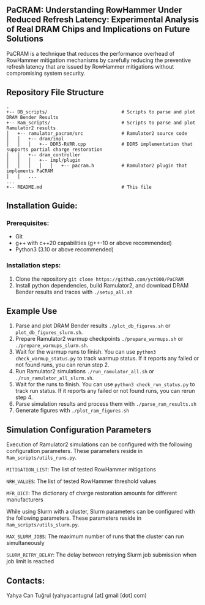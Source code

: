 ## PaCRAM: Understanding RowHammer Under Reduced Refresh Latency: Experimental Analysis of Real DRAM Chips and Implications on Future Solutions
PaCRAM is a technique that reduces the performance overhead of RowHammer mitigation mechanisms by carefully reducing the preventive refresh latency that are issued by RowHammer mitigations without compromising system security.

## Repository File Structure 

```
.
+-- DB_scripts/                           # Scripts to parse and plot DRAM Bender Results
+-- Ram_scripts/                          # Scripts to parse and plot Ramulator2 results
│   +-- ramulator_pacram/src              # Ramulator2 source code
│   │   +-- dram/impl
│   │   │   +-- DDR5-RVRR.cpp             # DDR5 implementation that supports partial charge restoration
│   │   +-- dram_controller
│   │   │   +-- impl/plugin
│   │   │   │   │   +-- pacram.h          # Ramulator2 plugin that implements PaCRAM
│   │   ...
...
+-- README.md                             # This file                        
```

## Installation Guide:

### Prerequisites:
- Git
- g++ with c++20 capabilities (g++-10 or above recommended)
- Python3 (3.10 or above recommended)
 
### Installation steps:
1. Clone the repository `git clone https://github.com/yct000/PaCRAM`
2. Install python dependencies, build Ramulator2, and download DRAM Bender results and traces with `./setup_all.sh`


## Example Use
1. Parse and plot DRAM Bender results `./plot_db_figures.sh` or `plot_db_figures_slurm.sh`.
2. Prepare Ramulator2 warmup checkpoints `./prepare_warmups.sh` or `./prepare_warmups_slurm.sh`.
3. Wait for the warmup runs to finish. You can use `python3 check_warmup_status.py` to track warmup status. If it reports any failed or not found runs, you can rerun step 2. 
2. Run Ramulator2 simulations `./run_ramulator_all.sh` or `./run_ramulator_all_slurm.sh`.
3. Wait for the runs to finish. You can use `python3 check_run_status.py` to track run status. If it reports any failed or not found runs, you can rerun step 4. 
4. Parse simulation results and process them with `./parse_ram_results.sh`
5. Generate figures with `./plot_ram_figures.sh`

## Simulation Configuration Parameters
Execution of Ramulator2 simulations can be configured with the following configuration parameters. These parameters reside in `Ram_scripts/utils_runs.py`.

`MITIGATION_LIST`: The list of tested RowHammer mitigations

`NRH_VALUES`: The list of tested RowHammer threshold values

`MFR_DICT`: The dictionary of charge restoration amounts for different manufacturers

While using Slurm with a cluster, Slurm parameters can be configured with the following parameters. These parameters reside in `Ram_scripts/utils_slurm.py`.

`MAX_SLURM_JOBS`: The maximum number of runs that the cluster can run simultaneously

`SLURM_RETRY_DELAY`: The delay between retrying Slurm job submission when job limit is reached

## Contacts:
Yahya Can Tuğrul (yahyacantugrul [at] gmail [dot] com)  
